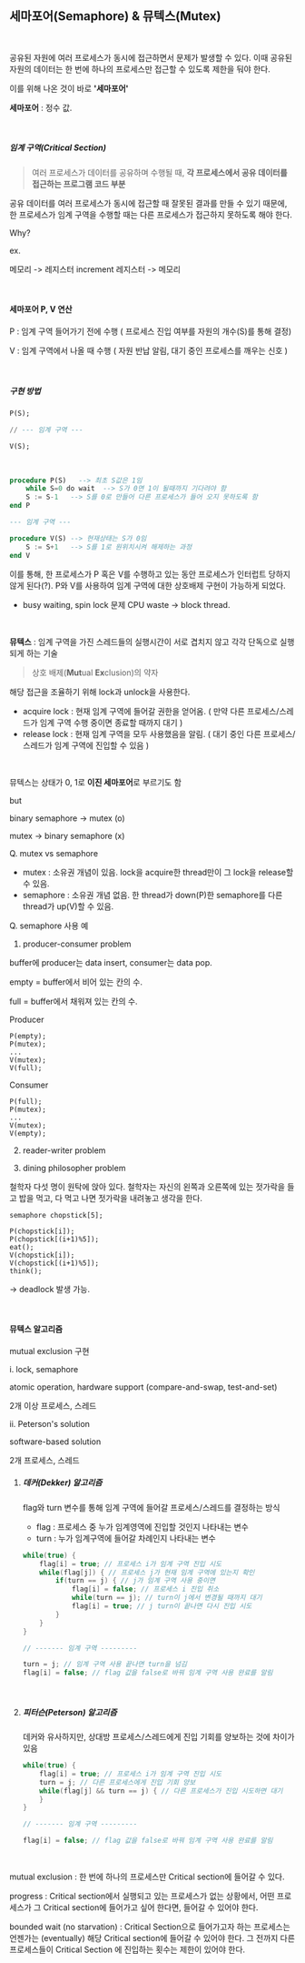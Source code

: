 ## 세마포어(Semaphore) & 뮤텍스(Mutex)

<br>

공유된 자원에 여러 프로세스가 동시에 접근하면서 문제가 발생할 수 있다. 이때 공유된 자원의 데이터는 한 번에 하나의 프로세스만 접근할 수 있도록 제한을 둬야 한다.

이를 위해 나온 것이 바로 **'세마포어'**

**세마포어** : 정수 값.

<br>

##### 임계 구역(Critical Section)

> 여러 프로세스가 데이터를 공유하며 수행될 때, **각 프로세스에서 공유 데이터를 접근하는 프로그램 코드 부분**

공유 데이터를 여러 프로세스가 동시에 접근할 때 잘못된 결과를 만들 수 있기 때문에, 한 프로세스가 임계 구역을 수행할 때는 다른 프로세스가 접근하지 못하도록 해야 한다.

Why?

ex.

메모리 -> 레지스터
increment
레지스터 -> 메모리

<br>

#### 세마포어 P, V 연산

P : 임계 구역 들어가기 전에 수행 ( 프로세스 진입 여부를 자원의 개수(S)를 통해 결정)

V : 임계 구역에서 나올 때 수행 ( 자원 반납 알림, 대기 중인 프로세스를 깨우는 신호 )

<br>

##### 구현 방법

```sql
P(S);

// --- 임계 구역 ---

V(S);
```

<br>

```sql
procedure P(S)   --> 최초 S값은 1임
    while S=0 do wait  --> S가 0면 1이 될때까지 기다려야 함
    S := S-1   --> S를 0로 만들어 다른 프로세스가 들어 오지 못하도록 함
end P

--- 임계 구역 ---

procedure V(S) --> 현재상태는 S가 0임
    S := S+1   --> S를 1로 원위치시켜 해제하는 과정
end V
```

이를 통해, 한 프로세스가 P 혹은 V를 수행하고 있는 동안 프로세스가 인터럽트 당하지 않게 된다(?). P와 V를 사용하여 임계 구역에 대한 상호배제 구현이 가능하게 되었다.

- busy waiting, spin lock 문제
  CPU waste -> block thread.

<br>

**뮤텍스** : 임계 구역을 가진 스레드들의 실행시간이 서로 겹치지 않고 각각 단독으로 실행되게 하는 기술

> 상호 배제(**Mut**ual **Ex**clusion)의 약자

해당 접근을 조율하기 위해 lock과 unlock을 사용한다.

- acquire lock : 현재 임계 구역에 들어갈 권한을 얻어옴. ( 만약 다른 프로세스/스레드가 임계 구역 수행 중이면 종료할 때까지 대기 )
- release lock : 현재 임계 구역을 모두 사용했음을 알림. ( 대기 중인 다른 프로세스/스레드가 임계 구역에 진입할 수 있음 )

<br>

뮤텍스는 상태가 0, 1로 **이진 세마포어**로 부르기도 함

but

binary semaphore -> mutex (o)

mutex -> binary semaphore (x)

Q. mutex vs semaphore

- mutex : 소유권 개념이 있음. lock을 acquire한 thread만이 그 lock을 release할 수 있음.
- semaphore : 소유권 개념 없음. 한 thread가 down(P)한 semaphore를 다른 thread가 up(V)할 수 있음.

Q. semaphore 사용 예

1. producer-consumer problem

buffer에 producer는 data insert, consumer는 data pop.

empty = buffer에서 비어 있는 칸의 수.

full = buffer에서 채워져 있는 칸의 수.

Producer
```
P(empty);
P(mutex);
...
V(mutex);
V(full);
```

Consumer
```
P(full);
P(mutex);
...
V(mutex);
V(empty);
```

2. reader-writer problem



3. dining philosopher problem

철학자 다섯 명이 원탁에 앉아 있다. 
철학자는 자신의 왼쪽과 오른쪽에 있는 젓가락을 들고 밥을 먹고, 다 먹고 나면 젓가락을 내려놓고 생각을 한다.

```
semaphore chopstick[5];

P(chopstick[i]);
P(chopstick[(i+1)%5]);
eat();
V(chopstick[i]);
V(chopstick[(i+1)%5]);
think();
```

-> deadlock 발생 가능.




<br>

#### **뮤텍스 알고리즘**

mutual exclusion 구현

i. lock, semaphore

atomic operation, hardware support (compare-and-swap, test-and-set)

2개 이상 프로세스, 스레드

ii. Peterson's solution

software-based solution

2개 프로세스, 스레드

1. ##### 데커(Dekker) 알고리즘

   flag와 turn 변수를 통해 임계 구역에 들어갈 프로세스/스레드를 결정하는 방식

   - flag : 프로세스 중 누가 임계영역에 진입할 것인지 나타내는 변수
   - turn : 누가 임계구역에 들어갈 차례인지 나타내는 변수

   ```java
   while(true) {
       flag[i] = true; // 프로세스 i가 임계 구역 진입 시도
       while(flag[j]) { // 프로세스 j가 현재 임계 구역에 있는지 확인
           if(turn == j) { // j가 임계 구역 사용 중이면
               flag[i] = false; // 프로세스 i 진입 취소
               while(turn == j); // turn이 j에서 변경될 때까지 대기
               flag[i] = true; // j turn이 끝나면 다시 진입 시도
           }
       }
   }
   
   // ------- 임계 구역 ---------
   
   turn = j; // 임계 구역 사용 끝나면 turn을 넘김
   flag[i] = false; // flag 값을 false로 바꿔 임계 구역 사용 완료를 알림
   ```

   <br>

2. ##### 피터슨(Peterson) 알고리즘

   데커와 유사하지만, 상대방 프로세스/스레드에게 진입 기회를 양보하는 것에 차이가 있음

   ```java
   while(true) {
       flag[i] = true; // 프로세스 i가 임계 구역 진입 시도
       turn = j; // 다른 프로세스에게 진입 기회 양보
       while(flag[j] && turn == j) { // 다른 프로세스가 진입 시도하면 대기
       }
   }
   
   // ------- 임계 구역 ---------
   
   flag[i] = false; // flag 값을 false로 바꿔 임계 구역 사용 완료를 알림
   ```

   <br>

mutual exclusion : 한 번에 하나의 프로세스만 Critical section에 들어갈 수 있다.

progress : Critical section에서 실행되고 있는 프로세스가 없는 상황에서, 어떤 프로세스가 그 Critical section에 들어가고 싶어 한다면, 들어갈 수 있어야 한다.

bounded wait (no starvation) : Critical Section으로 들어가고자 하는 프로세스는 언젠가는 (eventually) 해당 Critical section에 들어갈 수 있어야 한다. 그 전까지 다른 프로세스들이 Critical Section 에 진입하는 횟수는 제한이 있어야 한다.



   
